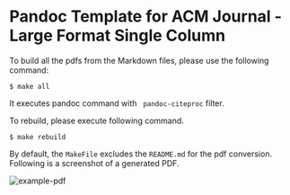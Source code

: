 # Pandoc Template for ACM Journal  - Large Format Single Column



To build all the pdfs from the Markdown files, please use the following command: 

```
$ make all
```

It executes pandoc command with ` pandoc-citeproc` filter. 

To rebuild, please execute following command.  

```
$ make rebuild
```

By default, the `MakeFile` excludes the `README.md` for the pdf conversion.  Following is a screenshot of a generated PDF. 

![example-pdf](/Users/IP13YX/mwork/pandoc/pandoc-acm-journal-template/example-pdf.png)




